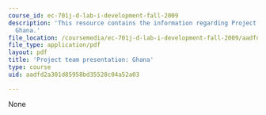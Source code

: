 ```yaml
---
course_id: ec-701j-d-lab-i-development-fall-2009
description: 'This resource contains the information regarding Project team presentation:
  Ghana.'
file_location: /coursemedia/ec-701j-d-lab-i-development-fall-2009/aadfd2a301d85958bd35528c04a52a03_MITEC_701JF09_proj_ghana.pdf
file_type: application/pdf
layout: pdf
title: 'Project team presentation: Ghana'
type: course
uid: aadfd2a301d85958bd35528c04a52a03

---
```

None